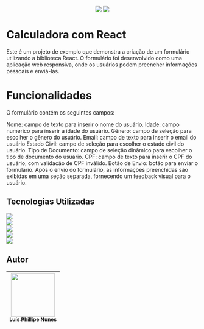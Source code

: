 <P align="center">
<img src="http://img.shields.io/static/v1?label=STATUS&message=Em%20Andamento&color=YELLOW&style=for-the-badge" />

<img src="http://img.shields.io/static/v1?label=realize%20data&message=May&color=yellow&style=for-the-badge" />

</P>

# Calculadora com React

Este é um projeto de exemplo que demonstra a criação de um formulário utilizando a biblioteca React. O formulário foi desenvolvido como uma aplicação web responsiva, onde os usuários podem preencher informações pessoais e enviá-las.

# Funcionalidades

O formulário contém os seguintes campos:

Nome: campo de texto para inserir o nome do usuário.
Idade: campo numerico para inserir a idade do usuário.
Gênero: campo de seleção para escolher o gênero do usuário.
Email: campo de texto para inserir o email do usuário
Estado Civil: campo de seleção para escolher o estado civil do usuário.
Tipo de Documento: campo de seleção dinâmico para escolher o tipo de documento do usuário.
CPF: campo de texto para inserir o CPF do usuário, com validação de CPF inválido.
Botão de Envio: botão para enviar o formulário.
Após o envio do formulário, as informações preenchidas são exibidas em uma seção separada, fornecendo um feedback visual para o usuário.

## Tecnologias Utilizadas


<img src="https://img.shields.io/badge/JavaScript-323330?style=for-the-badge&logo=javascript&logoColor=F7DF1E" /> <br>
<img src="https://img.shields.io/badge/CSS3-1572B6?style=for-the-badge&logo=css3&logoColor=white" /> <br>
<img src="https://img.shields.io/badge/HTML5-E34F26?style=for-the-badge&logo=html5&logoColor=white" /> <br>
<img src="https://img.shields.io/badge/GitHub-100000?style=for-the-badge&logo=github&logoColor=white" /> <br>
<img src="https://img.shields.io/badge/react-%2320232a.svg?style=for-the-badge&logo=react&logoColor=%2361DAFB" /> <br>


## Autor

| [<img src="https://avatars.githubusercontent.com/u/103957268?v=4" width=115><br><sub>Luís Phillipe Nunes</sub>](https://github.com/legatario) 
| :---: |